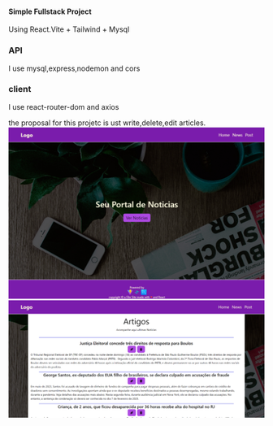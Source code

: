 #### Simple Fullstack Project

Using React.Vite + Tailwind + Mysql

### API

I use mysql,express,nodemon and cors

### client

I use react-router-dom and axios


the proposal for this projetc is ust write,delete,edit articles.
![alt text](image-1.png)
![alt text](image.png)

